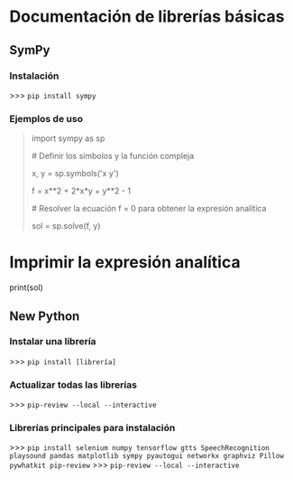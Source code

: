 # Documentación de librerías básicas

## SymPy

### Instalación
\>\>\> `pip install sympy`

### Ejemplos de uso
> import sympy as sp
>
> \# Definir los símbolos y la función compleja
>
> x, y = sp.symbols('x y')
>
> f = x\*\*2 + 2\*x\*y + y\*\*2 - 1
> 
> \# Resolver la ecuación f = 0 para obtener la expresión analítica
>
> sol = sp.solve(f, y)

# Imprimir la expresión analítica
print(sol)




## New Python

### Instalar una librería

\>\>\> `pip install [librería]`

### Actualizar todas las librerías

\>\>\> `pip-review --local --interactive`

### Librerías principales para instalación

\>\>\> `pip install selenium numpy tensorflow gtts SpeechRecognition playsound pandas matplotlib sympy pyautogui networkx graphviz Pillow pywhatkit pip-review`
\>\>\> `pip-review --local --interactive`



